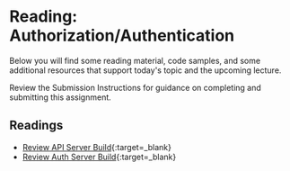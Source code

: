 # Reading: Authorization/Authentication

Below you will find some reading material, code samples, and some additional resources that support today's topic and the upcoming lecture.

Review the Submission Instructions for guidance on completing and submitting this assignment.

## Readings

- [Review API Server Build](https://codefellows.github.io/code-401-javascript-guide/curriculum/apps-and-libraries/api-server/){:target=_blank}
- [Review Auth Server Build](https://codefellows.github.io/code-401-javascript-guide/curriculum/apps-and-libraries/auth-server/){:target=_blank}
